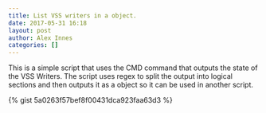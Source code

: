 ```yaml
---
title: List VSS writers in a object.
date: 2017-05-31 16:18
layout: post
author: Alex Innes
categories: []
---
```

This is a simple script that uses the CMD command that outputs the state of the VSS Writers. The script uses regex to split the output into logical sections and then outputs it as a object so it can be used in another script.
<!--more--> 
{% gist 5a0263f57bef8f00431dca923faa63d3 %}